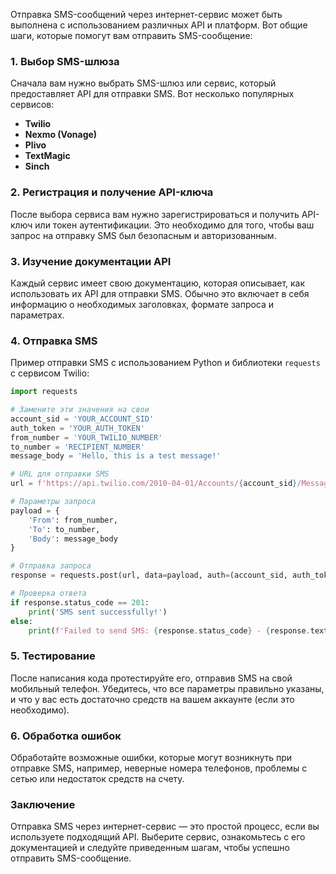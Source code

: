 Отправка SMS-сообщений через интернет-сервис может быть выполнена с использованием различных API и платформ. Вот общие шаги, которые помогут вам отправить SMS-сообщение:

### 1. Выбор SMS-шлюза

Сначала вам нужно выбрать SMS-шлюз или сервис, который предоставляет API для отправки SMS. Вот несколько популярных сервисов:

- **Twilio**
- **Nexmo (Vonage)**
- **Plivo**
- **TextMagic**
- **Sinch**

### 2. Регистрация и получение API-ключа

После выбора сервиса вам нужно зарегистрироваться и получить API-ключ или токен аутентификации. Это необходимо для того, чтобы ваш запрос на отправку SMS был безопасным и авторизованным.

### 3. Изучение документации API

Каждый сервис имеет свою документацию, которая описывает, как использовать их API для отправки SMS. Обычно это включает в себя информацию о необходимых заголовках, формате запроса и параметрах.

### 4. Отправка SMS

Пример отправки SMS с использованием Python и библиотеки `requests` с сервисом Twilio:

```python
import requests

# Замените эти значения на свои
account_sid = 'YOUR_ACCOUNT_SID'
auth_token = 'YOUR_AUTH_TOKEN'
from_number = 'YOUR_TWILIO_NUMBER'
to_number = 'RECIPIENT_NUMBER'
message_body = 'Hello, this is a test message!'

# URL для отправки SMS
url = f'https://api.twilio.com/2010-04-01/Accounts/{account_sid}/Messages.json'

# Параметры запроса
payload = {
    'From': from_number,
    'To': to_number,
    'Body': message_body
}

# Отправка запроса
response = requests.post(url, data=payload, auth=(account_sid, auth_token))

# Проверка ответа
if response.status_code == 201:
    print('SMS sent successfully!')
else:
    print(f'Failed to send SMS: {response.status_code} - {response.text}')
```

### 5. Тестирование

После написания кода протестируйте его, отправив SMS на свой мобильный телефон. Убедитесь, что все параметры правильно указаны, и что у вас есть достаточно средств на вашем аккаунте (если это необходимо).

### 6. Обработка ошибок

Обработайте возможные ошибки, которые могут возникнуть при отправке SMS, например, неверные номера телефонов, проблемы с сетью или недостаток средств на счету.

### Заключение

Отправка SMS через интернет-сервис — это простой процесс, если вы используете подходящий API. Выберите сервис, ознакомьтесь с его документацией и следуйте приведенным шагам, чтобы успешно отправить SMS-сообщение.